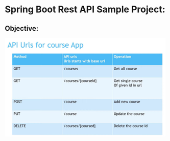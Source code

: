 
# Spring Boot Rest API Sample Project:

## Objective:

![Project Obhjective](images/1.0_project_objective.jpg)